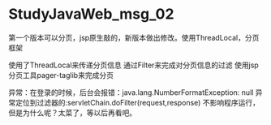 # StudyJavaWeb_msg_02
第一个版本可以分页，jsp原生敲的，新版本做出修改。使用ThreadLocal，分页框架

使用了ThreadLocal来传递分页信息
通过Filter来完成对分页信息的过滤
使用jsp分页工具pager-taglib来完成分页

异常：在登录的时候，后台会报错：java.lang.NumberFormatException: null
异常定位到过滤器的:servletChain.doFilter(request,response)
不影响程序运行，但是为什么呢？太菜了，等以后再看吧。

